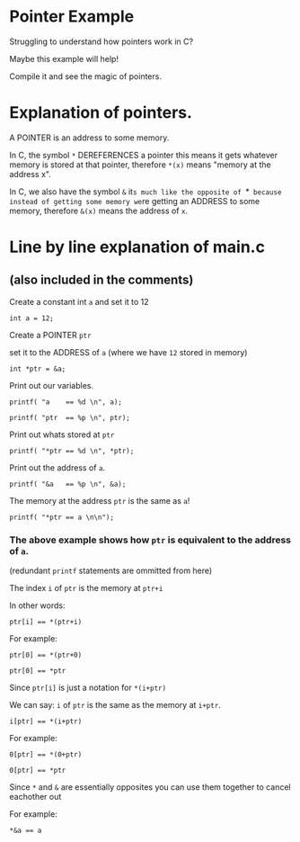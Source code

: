 
# Pointer Example
Struggling to understand how pointers work in C?


Maybe this example will help!


Compile it and see the magic of pointers.


# Explanation of pointers.

A POINTER is an address to some memory.

In C, the symbol `*` DEREFERENCES a pointer
this means it gets whatever memory is stored at that pointer,
therefore `*(x)` means "memory at the address x".

In C, we also have the symbol `&`
it`s much like the opposite of `*` because
instead of getting some memory we`re getting
an ADDRESS to some memory, therefore
`&(x)` means the address of `x`.
	
# Line by line explanation of main.c
## (also included in the comments)

Create a constant int `a` and set it to 12


`int a = 12;`

Create a POINTER `ptr`


set it to the ADDRESS of `a` (where we have `12` stored in memory)


`int *ptr = &a;`

Print out our variables.


`printf( "a    == %d \n", a);`


`printf( "ptr  == %p \n", ptr);`


Print out whats stored at `ptr`


`printf( "*ptr == %d \n", *ptr);`


Print out the address of `a`.


`printf( "&a   == %p \n", &a);`


The memory at the address `ptr` is the same as `a`!


`printf( "*ptr == a \n\n");`


### The above example shows how `ptr` is equivalent to the address of `a`. 

(redundant `printf` statements are ommitted from here)


The index `i` of `ptr` is the memory at `ptr+i`


In other words:


`ptr[i] == *(ptr+i)` 


For example:


`ptr[0] == *(ptr+0)`


`ptr[0] == *ptr`

Since `ptr[i]` is just a notation for `*(i+ptr)`


We can say: `i` of `ptr` is the same as the memory at `i+ptr`.


`i[ptr] == *(i+ptr)`


For example:


`0[ptr] == *(0+ptr)`


`0[ptr] == *ptr`

Since `*` and `&` are essentially opposites you can use them together to cancel eachother out


For example:


`*&a == a`